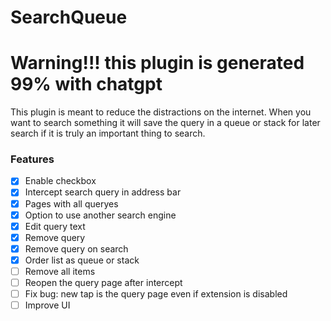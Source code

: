 # SearchQueue

# Warning!!! this plugin is generated 99% with chatgpt

This plugin is meant to reduce the distractions on the internet. When you want to search something it will save the query in a queue or stack for later search if it is truly an important thing to search.


### Features
- [x] Enable checkbox
- [x] Intercept search query in address bar
- [x] Pages with all queryes
- [x] Option to use another search engine
- [x] Edit query text
- [x] Remove query
- [x] Remove query on search
- [x] Order list as queue or stack
- [ ] Remove all items
- [ ] Reopen the query page after intercept
- [ ] Fix bug: new tap is the query page even if extension is disabled
- [ ] Improve UI